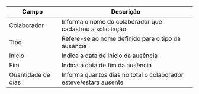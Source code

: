 | **Campo**       	 | **Descrição**                                                     |
|--------------------|-------------------------------------------------------------------|
| Colaborador     	 | Informa o nome do colaborador que cadastrou a solicitação         |
| Tipo            	 | Refere-se ao nome definido para o tipo da ausência                |
| Inicio	      	 | Indica a data de inicio da ausência                               |
| Fim             	 | Indica a data de fim da ausência                                  |
| Quantidade de dias | Informa quantos dias no total o colaborador esteve/estará ausente |